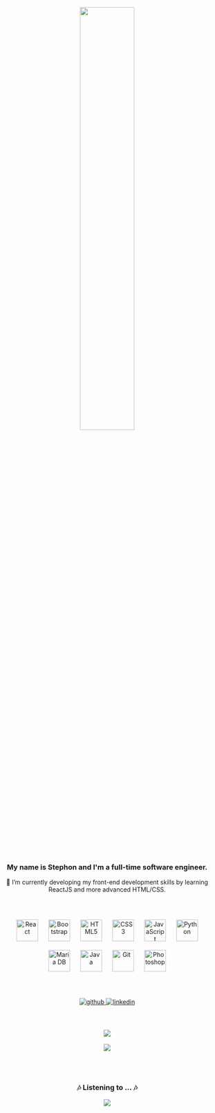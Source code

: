<div align="center">
<img src="https://i.imgur.com/OCyDQuP.png" align="center" style="width: 50%" />
</div>  
  

### <div align="center">My name is Stephon and I'm a full-time software engineer.</div>  
<div align="center">🌱 I’m currently developing my front-end development skills by learning ReactJS and more advanced HTML/CSS.</div>
  
<br/>
<br/>
<br/>

<div align="center">  
<img style="margin: 10px" src="https://profilinator.rishav.dev/skills-assets/react-original-wordmark.svg" alt="React" height="50" />  
<img style="margin: 10px" src="https://profilinator.rishav.dev/skills-assets/bootstrap-plain.svg" alt="Bootstrap" height="50" />  
<img style="margin: 10px" src="https://profilinator.rishav.dev/skills-assets/html5-original-wordmark.svg" alt="HTML5" height="50" />  
<img style="margin: 10px" src="https://profilinator.rishav.dev/skills-assets/css3-original-wordmark.svg" alt="CSS3" height="50" />  
<img style="margin: 10px" src="https://profilinator.rishav.dev/skills-assets/javascript-original.svg" alt="JavaScript" height="50" />  
<img style="margin: 10px" src="https://profilinator.rishav.dev/skills-assets/python-original.svg" alt="Python" height="50" />  
<img style="margin: 10px" src="https://profilinator.rishav.dev/skills-assets/mariadb.png" alt="Maria DB" height="50" />  
<img style="margin: 10px" src="https://profilinator.rishav.dev/skills-assets/java-original-wordmark.svg" alt="Java" height="50" /> 
<img style="margin: 10px" src="https://profilinator.rishav.dev/skills-assets/git-scm-icon.svg" alt="Git" height="50" />  
<img style="margin: 10px" src="https://profilinator.rishav.dev/skills-assets/photoshop-plain.svg" alt="Photoshop" height="50" />  
</div>

<br/>
<br/>
<br/>

<div align="center">
<a href="https://github.com/stefonrose" target="_blank">
<img src=https://img.shields.io/badge/github-%2324292e.svg?&style=for-the-badge&logo=github&logoColor=white alt=github style="margin-bottom: 5px;" />
</a>
<a href="https://linkedin.com/in/sfonrose" target="_blank">
<img src=https://img.shields.io/badge/linkedin-%231E77B5.svg?&style=for-the-badge&logo=linkedin&logoColor=white alt=linkedin style="margin-bottom: 5px;" />
</a>  
</div>  

<br/>
<br/>
<br/>

<div align="center"><img src="https://github-readme-stats.vercel.app/api/top-langs/?username=stefonrose&hide_border=true&layout=compact&theme=dark" align="center" /></div>  
<br/>
<div align="center"><img src="https://github-readme-stats.vercel.app/api?username=stefonrose&show_icons=true&count_private=true&hide_border=true&include_all_commits=true&theme=dark" align="center" /></div>  

<br/>
<br/>
<br/>  

### <div align="center">🎶 Listening to ... 🎶</div>

<div align="center"><img src="https://spotify-github-profile.vercel.app/api/view?uid=stefonrose1&cover_image=false&theme=default&bar_color=53b14f&bar_color_cover=true" /></div>  
<!---
stefonrose/stefonrose is a ✨ special ✨ repository because its `README.md` (this file) appears on your GitHub profile.
You can click the Preview link to take a look at your changes.
--->
